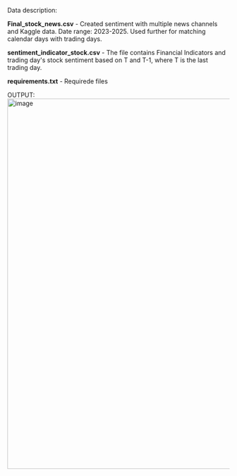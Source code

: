 Data description: 

**Final_stock_news.csv** - Created sentiment with multiple news channels and Kaggle data. Date range: 2023-2025.
Used further for matching calendar days with trading days. 

**sentiment_indicator_stock.csv** - The file contains Financial Indicators and trading day's stock sentiment based on T and T-1, where T is the last trading day. 

**requirements.txt** - Requirede files

OUTPUT: 
<img width="819" height="839" alt="image" src="https://github.com/user-attachments/assets/82dfb77b-5871-439f-85ed-f6612a1dfb8a" />
